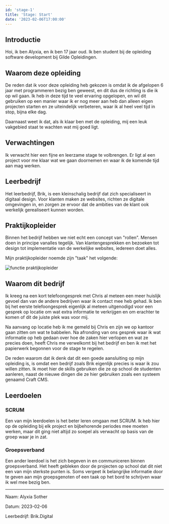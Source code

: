 ```yaml
---
id: 'stage-1'
title: 'Stage: Start'
date: '2023-02-06T17:00:00'
---
```


<!-- TODO: Implement common regex replacements of markdown contents. e.g.
{{myAge}} -->

## Introductie

Hoi, ik ben Alyxia, en ik ben 17 jaar oud. Ik ben student bij de opleiding
software development bij Gilde Opleidingen.

## Waarom deze opleiding

De reden dat ik voor deze opleiding heb gekozen is omdat ik de afgelopen
6 jaar met programmeren bezig ben geweest, en dit dus de richting is die
ik op wil gaan. Ik heb in deze tijd te veel ervaring opgelopen, en wil dit
gebruiken op een manier waar ik er nog meer aan heb dan alleen eigen
projecten starten en ze uiteindelijk verbeteren, waar ik al heel veel tijd
in stop, bijna elke dag.

Daarnaast weet ik dat, als ik klaar ben met de opleiding, mij een leuk
vakgebied staat te wachten wat mij goed ligt.

## Verwachtingen

Ik verwacht hier een fijne en leerzame stage te volbrengen. Er ligt al een
project voor me klaar wat we gaan doornemen en waar ik de komende tijd aan
mag werken.

## Leerbedrijf

Het leerbedrijf, Brik, is een kleinschalig bedrijf dat zich specialiseert
in digitaal design. Voor klanten maken ze websites, richten ze digitale
omgevingen in, en zorgen ze ervoor dat de ambities van de klant ook
werkelijk gerealiseert kunnen worden.

## Praktijkopleider

Binnen het bedrijf hebben we niet echt een concept van "rollen". Mensen
doen in principe vanalles tegelijk. Van klantengesprekken en bezoeken tot
design tot implementatie van de werkelijke websites, iedereen doet alles.

Mijn praktijkopleider noemde zijn "taak" het volgende:

![functie praktijkopleider](/s/img/blog/stage-1/function.png)

## Waarom dit bedrijf

Ik kreeg na een kort telefoongesprek met Chris al meteen een meer huislijk
gevoel dan van de andere bedrijven waar ik contact mee heb gehad. Ik ben
bij het eerste telefoongesprek eigenlijk al meteen uitgenodigd voor een
gesprek op locatie om wat extra informatie te verkrijgen en om erachter te
komen of dit de juiste plek was voor mij.

Na aanvang op locatie heb ik me gemeld bij Chris en zijn we op kantoor
gaan zitten om wat te babbelen. Na afronding van ons gesprek waar ik wat
informatie op heb gedaan over hoe de zaken hier verlopen en wat ze precies
doen, heeft Chris me verwelkomt bij het bedrijf en ben ik met het
papierwerk begonnen voor de stage te regelen.

De reden waarom dat ik denk dat dit een goede aansluiting op mijn
opleiding is, is omdat een bedrijf zoals Brik eigenlijk precies is waar ik
zou willen zitten. Ik moet hier de skills gebruiken die ze op school de
studenten aanleren, naast de nieuwe dingen die ze hier gebruiken zoals een
systeem genaamd Craft CMS.

## Leerdoelen

### SCRUM

Een van mijn leerdoelen is het beter leren omgaan met SCRUM. Ik heb hier
op de opleiding bij elk project en bijbehorende periodes mee moeten
werken, maar dit ging niet altijd zo soepel als verwacht op basis van de
groep waar je in zat.

### Groepsverband

Een ander leerdoel is het zich begeven in en communiceren binnen
groepsverband. Het heeft gebleken door de projecten op school dat dit niet
een van mijn sterkste punten is. Soms vergeet ik belangrijke informatie
door te geven aan mijn groepsgenoten of een taak op het bord te schrijven
waar ik wel mee bezig ben.

<!-- Bullshit metadata I have to include, maybe look into autogeneration
once tags are implemented. -->
<hr>

Naam: Alyxia Sother

Datum: 2023-02-06

Leerbedrijf: Brik.Digital
